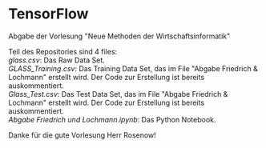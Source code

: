 # TensorFlow
Abgabe der Vorlesung "Neue Methoden der Wirtschaftsinformatik"

Teil des Repositories sind 4 files: <br>
*glass.csv*: Das Raw Data Set. <br>
*GLASS_Training.csv*: Das Training Data Set, das im File "Abgabe Friedrich & Lochmann" erstellt wird. Der Code zur Erstellung ist bereits auskommentiert. <br>
*Glass_Test.csv*: Das Test Data Set, das im File "Abgabe Friedrich & Lochmann" erstellt wird. Der Code zur Erstellung ist bereits auskommentiert. <br>
*Abgabe Friedrich und Lochmann.ipynb*: Das Python Notebook. <br>

Danke für die gute Vorlesung Herr Rosenow!
